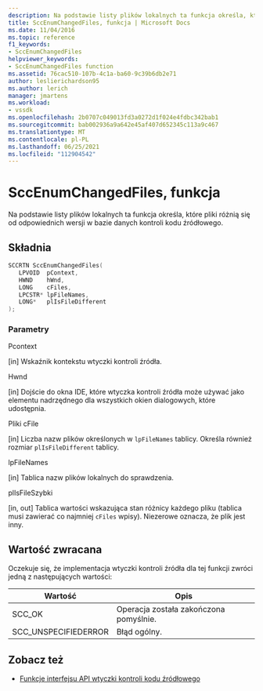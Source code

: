 ```yaml
---
description: Na podstawie listy plików lokalnych ta funkcja określa, które pliki różnią się od odpowiednich wersji w bazie danych kontroli kodu źródłowego.
title: SccEnumChangedFiles, funkcja | Microsoft Docs
ms.date: 11/04/2016
ms.topic: reference
f1_keywords:
- SccEnumChangedFiles
helpviewer_keywords:
- SccEnumChangedFiles function
ms.assetid: 76cac510-107b-4c1a-ba60-9c39b6db2e71
author: leslierichardson95
ms.author: lerich
manager: jmartens
ms.workload:
- vssdk
ms.openlocfilehash: 2b0707c049013fd3a0272d1f024e4fdbc342bab1
ms.sourcegitcommit: bab002936a9a642e45af407d652345c113a9c467
ms.translationtype: MT
ms.contentlocale: pl-PL
ms.lasthandoff: 06/25/2021
ms.locfileid: "112904542"
---
```

# <a name="sccenumchangedfiles-function"></a>SccEnumChangedFiles, funkcja
Na podstawie listy plików lokalnych ta funkcja określa, które pliki różnią się od odpowiednich wersji w bazie danych kontroli kodu źródłowego.

## <a name="syntax"></a>Składnia

```cpp
SCCRTN SccEnumChangedFiles(
   LPVOID  pContext,
   HWND    hWnd,
   LONG    cFiles,
   LPCSTR* lpFileNames,
   LONG*   plIsFileDifferent
);
```

### <a name="parameters"></a>Parametry
 Pcontext

[in] Wskaźnik kontekstu wtyczki kontroli źródła.

 Hwnd

[in] Dojście do okna IDE, które wtyczka kontroli źródła może używać jako elementu nadrzędnego dla wszystkich okien dialogowych, które udostępnia.

 Pliki cFile

[in] Liczba nazw plików określonych w `lpFileNames` tablicy. Określa również rozmiar `plIsFileDifferent` tablicy.

 lpFileNames

[in] Tablica nazw plików lokalnych do sprawdzenia.

 plIsFileSzybki

[in, out] Tablica wartości wskazująca stan różnicy każdego pliku (tablica musi zawierać co najmniej `cFiles` wpisy). Niezerowe oznacza, że plik jest inny.

## <a name="return-value"></a>Wartość zwracana
 Oczekuje się, że implementacja wtyczki kontroli źródła dla tej funkcji zwróci jedną z następujących wartości:

|Wartość|Opis|
|-----------|-----------------|
|SCC_OK|Operacja została zakończona pomyślnie.|
|SCC_UNSPECIFIEDERROR|Błąd ogólny.|

## <a name="see-also"></a>Zobacz też
- [Funkcje interfejsu API wtyczki kontroli kodu źródłowego](../extensibility/source-control-plug-in-api-functions.md)
